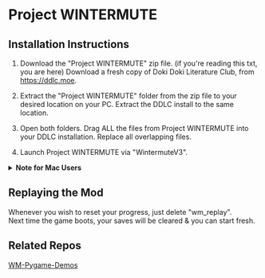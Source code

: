 # Project WINTERMUTE

## Installation Instructions

1. Download the "Project WINTERMUTE" zip file.
(if you're reading this txt, you are here)
Download a fresh copy of Doki Doki Literature Club, from https://ddlc.moe.

2. Extract the "Project WINTERMUTE" folder from the zip file to your desired location on your PC.
Extract the DDLC install to the same location.

3. Open both folders.
Drag ALL the files from Project WINTERMUTE into your DDLC installation.
Replace all overlapping files.

4. Launch Project WINTERMUTE via "WintermuteV3".

<details>
<summary>
<b>Note for Mac Users</b>
</summary>
<br>
<blockquote>
Due to Wintermute.app not being notarized, Gatekeeper's not gonna allow Wintermute to launch normally. 

To work around this:
1. Open the Terminal in Wintermute's folder.
2. Type the following commands:

```
chmod 755 override-mac-signing.sh  
./override-mac-signing.sh
```

Enter your password for sudo access if you're prompted to.

3. Right click on WintermuteV3.app and click on "Open".
4. Follow through with the rest of clicking dialog boxes.
</blockquote>
</details>

## Replaying the Mod

Whenever you wish to reset your progress, just delete "wm_replay".   
Next time the game boots, your saves will be cleared & you can start fresh.

## Related Repos

[WM-Pygame-Demos](https://github.com/Pseurae/WM-Pygame-Demos)